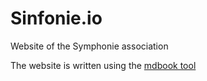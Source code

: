 # Sinfonie.io
Website of the Symphonie association

The website is written using the [mdbook tool]()
